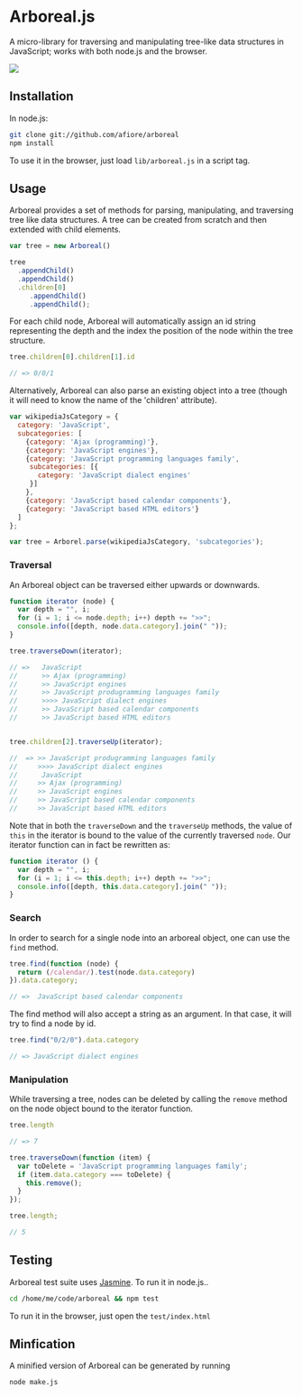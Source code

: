 # Arboreal.js

A micro-library for traversing and manipulating tree-like data
structures in JavaScript; works with both node.js and the browser.

<img src="http://travis-ci.org/afiore/arboreal.png" />

## Installation

In node.js:

```sh
git clone git://github.com/afiore/arboreal
npm install
```

To use it in the browser, just load `lib/arboreal.js` in
a script tag.

## Usage

Arboreal provides a set of methods for parsing, manipulating, and
traversing tree like data structures. A tree can be created from scratch and then extended with child elements.

```js
var tree = new Arboreal()

tree
  .appendChild()
  .appendChild()
  .children[0]
     .appendChild()
     .appendChild();
```

For each child node, Arboreal will automatically assign an id string representing the depth and the index
the position of the node within the tree structure.

```js
tree.children[0].children[1].id

// => 0/0/1
```

Alternatively, Arboreal can also parse an existing object into a tree (though it will need to 
know the name of the 'children' attribute).

```js
var wikipediaJsCategory = {
  category: 'JavaScript',
  subcategories: [
    {category: 'Ajax (programming)'},
    {category: 'JavaScript engines'},
    {category: 'JavaScript programming languages family',
     subcategories: [{
       category: 'JavaScript dialect engines'
     }]
    },
    {category: 'JavaScript based calendar components'},
    {category: 'JavaScript based HTML editors'}
  ]
};

var tree = Arborel.parse(wikipediaJsCategory, 'subcategories');
```

### Traversal

An Arboreal object can be traversed either upwards or downwards.

```js
function iterator (node) {
  var depth = "", i;
  for (i = 1; i <= node.depth; i++) depth += ">>";
  console.info([depth, node.data.category].join(" "));
}

tree.traverseDown(iterator);

// =>   JavaScript
//      >> Ajax (programming)
//      >> JavaScript engines
//      >> JavaScript produgramming languages family
//      >>>> JavaScript dialect engines
//      >> JavaScript based calendar components
//      >> JavaScript based HTML editors


tree.children[2].traverseUp(iterator);

//  => >> JavaScript produgramming languages family
//     >>>> JavaScript dialect engines
//      JavaScript
//     >> Ajax (programming)
//     >> JavaScript engines
//     >> JavaScript based calendar components
//     >> JavaScript based HTML editors
```

Note that in both the `traverseDown` and the `traverseUp` methods, the
value of `this` in the iterator is bound to the value of the
currently traversed `node`. Our iterator function can in fact be
rewritten as:

```js
function iterator () {
  var depth = "", i;
  for (i = 1; i <= this.depth; i++) depth += ">>";
  console.info([depth, this.data.category].join(" "));
}
```

### Search

In order to search for a single node into an arboreal object, one can use the `find`
method.

```js
tree.find(function (node) {
  return (/calendar/).test(node.data.category)
}).data.category;

// =>  JavaScript based calendar components
```

The find method will also accept a string as an argument. In that case,
it will try to find a node by id.

```js
tree.find("0/2/0").data.category

// => JavaScript dialect engines
```

### Manipulation

While traversing a tree, nodes can be deleted by calling the `remove`
method on the node object bound to the iterator function.

```js
tree.length

// => 7

tree.traverseDown(function (item) {
  var toDelete = 'JavaScript programming languages family';
  if (item.data.category === toDelete) {
    this.remove();
  }
});

tree.length;

// 5
```

## Testing

Arboreal test suite uses [Jasmine](http://pivotal.github.com/jasmine/).
To run it in node.js..

```sh
cd /home/me/code/arboreal && npm test
```

To run it in the browser, just open the `test/index.html`

## Minfication

A minified version of Arboreal can be generated by running

```sh
node make.js
```
